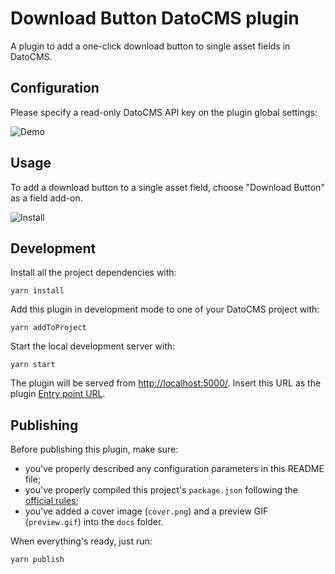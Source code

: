 # Download Button DatoCMS plugin

A plugin to add a one-click download button to single asset fields in DatoCMS.

## Configuration

Please specify a read-only DatoCMS API key on the plugin global settings:

![Demo](https://raw.githubusercontent.com/NSpehler/datocms-plugin-download-button/master/docs/global.png)

## Usage

To add a download button to a single asset field, choose "Download Button" as a field add-on.

![Install](https://raw.githubusercontent.com/NSpehler/datocms-plugin-download-button/master/docs/install.png)

## Development

Install all the project dependencies with:

```
yarn install
```

Add this plugin in development mode to one of your DatoCMS project with:

```
yarn addToProject
```

Start the local development server with:

```
yarn start
```

The plugin will be served from [http://localhost:5000/](http://localhost:5000/). Insert this URL as the plugin [Entry point URL](https://www.datocms.com/docs/plugins/creating-a-new-plugin/).

## Publishing

Before publishing this plugin, make sure:

* you've properly described any configuration parameters in this README file;
* you've properly compiled this project's `package.json` following the [official rules](https://www.datocms.com/docs/plugins/publishing/);
* you've added a cover image (`cover.png`) and a preview GIF (`preview.gif`) into the `docs` folder.

When everything's ready, just run:

```
yarn publish
```
